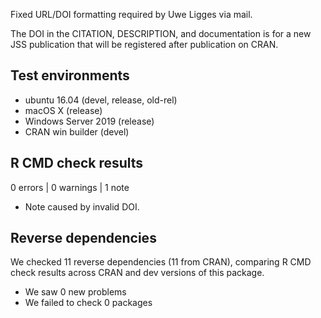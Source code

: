 Fixed URL/DOI formatting required by Uwe Ligges via mail.

The DOI in the CITATION, DESCRIPTION, and documentation is for a new JSS publication that will be registered after publication on CRAN.


## Test environments
* ubuntu 16.04 (devel, release, old-rel)
* macOS X (release)
* Windows Server 2019 (release)
* CRAN win builder (devel)

## R CMD check results

0 errors | 0 warnings | 1 note

* Note caused by invalid DOI.

## Reverse dependencies

We checked 11 reverse dependencies (11 from CRAN), comparing R CMD check results across CRAN and dev versions of this package.

 * We saw 0 new problems
 * We failed to check 0 packages

